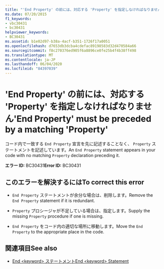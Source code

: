 ```yaml
---
title: "'End Property' の前には、対応する 'Property' を指定しなければなりません"
ms.date: 07/20/2015
f1_keywords:
- vbc30431
- bc30431
helpviewer_keywords:
- BC30431
ms.assetid: b1e02d97-b38a-4acf-b351-1726f17a0051
ms.openlocfilehash: d7653db3dcba4cdefac89198583d32d470584a66
ms.sourcegitcommit: f8c270376ed905f6a8896ce0fe25b4f4b38ff498
ms.translationtype: MT
ms.contentlocale: ja-JP
ms.lasthandoff: 06/04/2020
ms.locfileid: "84397039"
---
```

# <a name="end-property-must-be-preceded-by-a-matching-property"></a><span data-ttu-id="5b321-102">'End Property' の前には、対応する 'Property' を指定しなければなりません</span><span class="sxs-lookup"><span data-stu-id="5b321-102">'End Property' must be preceded by a matching 'Property'</span></span>
<span data-ttu-id="5b321-103">コード内で一致する `End Property` 宣言を先に記述することなく、 `Property` ステートメントを記述しています。</span><span class="sxs-lookup"><span data-stu-id="5b321-103">An `End Property` statement appears in your code with no matching `Property` declaration preceding it.</span></span>  
  
 <span data-ttu-id="5b321-104">**エラー ID:** BC30431</span><span class="sxs-lookup"><span data-stu-id="5b321-104">**Error ID:** BC30431</span></span>  
  
## <a name="to-correct-this-error"></a><span data-ttu-id="5b321-105">このエラーを解決するには</span><span class="sxs-lookup"><span data-stu-id="5b321-105">To correct this error</span></span>  
  
- <span data-ttu-id="5b321-106">`End Property` ステートメントが余分な場合は、削除します。</span><span class="sxs-lookup"><span data-stu-id="5b321-106">Remove the `End Property` statement if it is redundant.</span></span>  
  
- <span data-ttu-id="5b321-107">`Property` プロシージャが不足している場合は、指定します。</span><span class="sxs-lookup"><span data-stu-id="5b321-107">Supply the missing `Property` procedure if one is missing.</span></span>  
  
- <span data-ttu-id="5b321-108">`End Property` をコード内の適切な場所に移動します。</span><span class="sxs-lookup"><span data-stu-id="5b321-108">Move the `End Property` to the appropriate place in the code.</span></span>  
  
## <a name="see-also"></a><span data-ttu-id="5b321-109">関連項目</span><span class="sxs-lookup"><span data-stu-id="5b321-109">See also</span></span>

- [<span data-ttu-id="5b321-110">End \<keyword> ステートメント</span><span class="sxs-lookup"><span data-stu-id="5b321-110">End \<keyword> Statement</span></span>](../language-reference/statements/end-keyword-statement.md)
